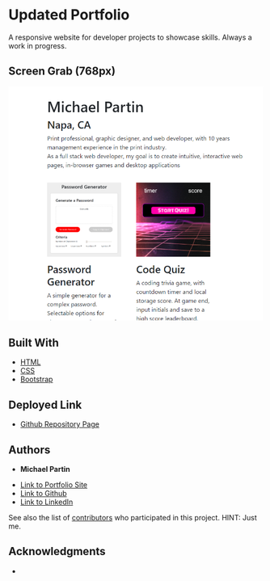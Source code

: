 # Updated Portfolio
A responsive website for developer projects to showcase skills. Always a work in progress.

## Screen Grab (768px)

![site](assets/gallss.PNG)

## Built With

* [HTML](https://developer.mozilla.org/en-US/docs/Web/HTML)
* [CSS](https://developer.mozilla.org/en-US/docs/Web/CSS)
* [Bootstrap](https://getbootstrap.com)


## Deployed Link

* [Github Repository Page](https://github.com/rev1311/updated_portfolio)


## Authors

* **Michael Partin** 

- [Link to Portfolio Site](https://rev1311.github.io/updated_portfolio/)
- [Link to Github](https://github.com/rev1311)
- [Link to LinkedIn](https://linkedin.com/in/michael-partin)

See also the list of [contributors](https://github.com/your/project/contributors) who participated in this project. HINT: Just me.


## Acknowledgments

* 

